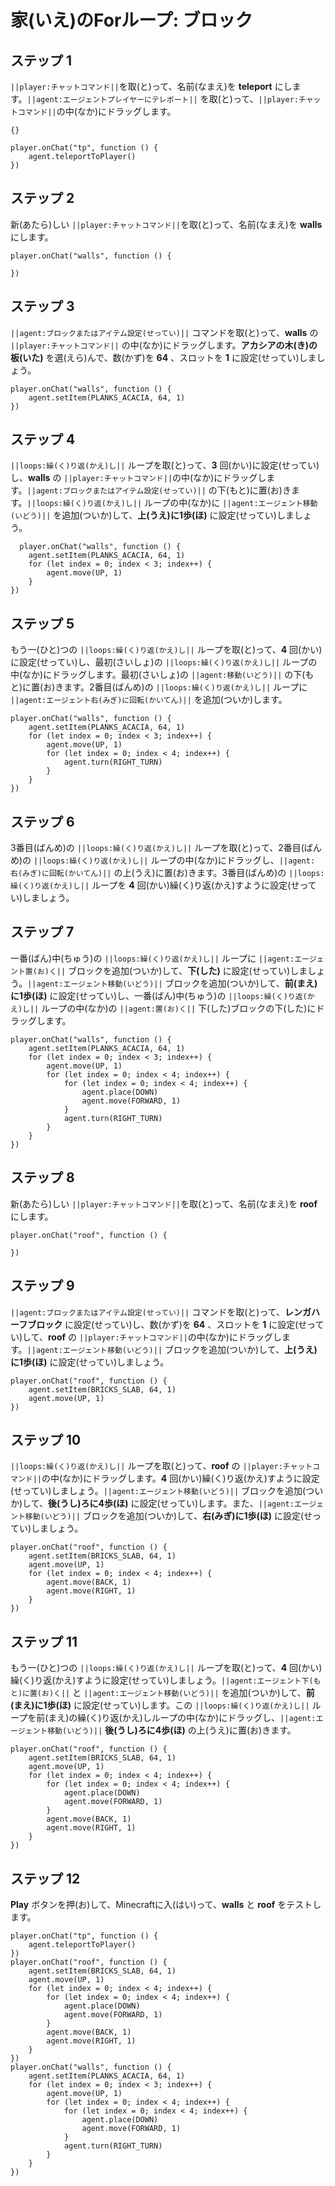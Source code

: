 # 家(いえ)のForループ: ブロック

## ステップ 1
``||player:チャットコマンド||``を取(と)って、名前(なまえ)を **teleport** にします。``||agent:エージェントプレイヤーにテレポート||`` を取(と)って、``||player:チャットコマンド||``の中(なか)にドラッグします。
```template
{}
```

```blocks
player.onChat("tp", function () { 
    agent.teleportToPlayer() 
}) 
```

## ステップ 2
新(あたら)しい ``||player:チャットコマンド||``を取(と)って、名前(なまえ)を **walls** にします。

```blocks
player.onChat("walls", function () { 
 
}) 
```

## ステップ 3
``||agent:ブロックまたはアイテム設定(せってい)||`` コマンドを取(と)って、**walls** の ``||player:チャットコマンド||`` の中(なか)にドラッグします。**アカシアの木(き)の板(いた)** を選(えら)んで、数(かず)を **64** 、スロットを **1** に設定(せってい)しましょう。

```blocks
player.onChat("walls", function () { 
    agent.setItem(PLANKS_ACACIA, 64, 1) 
}) 
```

## ステップ 4
``||loops:繰(く)り返(かえ)し||`` ループを取(と)って、**3** 回(かい)に設定(せってい)し、**walls** の ``||player:チャットコマンド||``の中(なか)にドラッグします。``||agent:ブロックまたはアイテム設定(せってい)||`` の下(もと)に置(お)きます。``||loops:繰(く)り返(かえ)し||`` ループの中(なか)に ``||agent:エージェント移動(いどう)||`` を追加(ついか)して、**上(うえ)に1歩(ほ)** に設定(せってい)しましょう。

```blocks
  player.onChat("walls", function () { 
    agent.setItem(PLANKS_ACACIA, 64, 1) 
    for (let index = 0; index < 3; index++) { 
        agent.move(UP, 1) 
    } 
}) 
```

## ステップ 5
もう一(ひと)つの ``||loops:繰(く)り返(かえ)し||`` ループを取(と)って、**4** 回(かい)に設定(せってい)し、最初(さいしょ)の ``||loops:繰(く)り返(かえ)し||`` ループの中(なか)にドラッグします。最初(さいしょ)の ``||agent:移動(いどう)||`` の下(もと)に置(お)きます。2番目(ばんめ)の ``||loops:繰(く)り返(かえ)し||`` ループに ``||agent:エージェント右(みぎ)に回転(かいてん)||`` を追加(ついか)します。

```blocks
player.onChat("walls", function () { 
    agent.setItem(PLANKS_ACACIA, 64, 1) 
    for (let index = 0; index < 3; index++) { 
        agent.move(UP, 1) 
        for (let index = 0; index < 4; index++) { 
            agent.turn(RIGHT_TURN) 
        } 
    } 
}) 
```

## ステップ 6
3番目(ばんめ)の ``||loops:繰(く)り返(かえ)し||`` ループを取(と)って、2番目(ばんめ)の ``||loops:繰(く)り返(かえ)し||`` ループの中(なか)にドラッグし、``||agent: 右(みぎ)に回転(かいてん)||`` の上(うえ)に置(お)きます。3番目(ばんめ)の ``||loops:繰(く)り返(かえ)し||`` ループを **4** 回(かい)繰(く)り返(かえ)すように設定(せってい)しましょう。

## ステップ 7
一番(ばん)中(ちゅう)の ``||loops:繰(く)り返(かえ)し||`` ループに ``||agent:エージェント置(お)く||`` ブロックを追加(ついか)して、**下(した)** に設定(せってい)しましょう。``||agent:エージェント移動(いどう)||`` ブロックを追加(ついか)して、**前(まえ)に1歩(ほ)** に設定(せってい)し、一番(ばん)中(ちゅう)の ``||loops:繰(く)り返(かえ)し||`` ループの中(なか)の ``||agent:置(お)く||`` 下(した)ブロックの下(した)にドラッグします。

```blocks
player.onChat("walls", function () { 
    agent.setItem(PLANKS_ACACIA, 64, 1) 
    for (let index = 0; index < 3; index++) { 
        agent.move(UP, 1) 
        for (let index = 0; index < 4; index++) { 
            for (let index = 0; index < 4; index++) { 
                agent.place(DOWN) 
                agent.move(FORWARD, 1) 
            } 
            agent.turn(RIGHT_TURN) 
        } 
    } 
}) 
```

## ステップ 8
新(あたら)しい ``||player:チャットコマンド||``を取(と)って、名前(なまえ)を **roof** にします。

```blocks
player.onChat("roof", function () { 
 
}) 
```

## ステップ 9
``||agent:ブロックまたはアイテム設定(せってい)||`` コマンドを取(と)って、**レンガハーフブロック** に設定(せってい)し、数(かず)を **64** 、スロットを **1** に設定(せってい)して、**roof** の ``||player:チャットコマンド||``の中(なか)にドラッグします。``||agent:エージェント移動(いどう)||`` ブロックを追加(ついか)して、**上(うえ)に1歩(ほ)** に設定(せってい)しましょう。

```blocks
player.onChat("roof", function () {
    agent.setItem(BRICKS_SLAB, 64, 1)
    agent.move(UP, 1)
})
```

## ステップ 10
``||loops:繰(く)り返(かえ)し||`` ループを取(と)って、**roof** の ``||player:チャットコマンド||``の中(なか)にドラッグします。**4** 回(かい)繰(く)り返(かえ)すように設定(せってい)しましょう。``||agent:エージェント移動(いどう)||`` ブロックを追加(ついか)して、**後(うし)ろに4歩(ほ)** に設定(せってい)します。また、``||agent:エージェント移動(いどう)||`` ブロックを追加(ついか)して、**右(みぎ)に1歩(ほ)** に設定(せってい)しましょう。

```blocks
player.onChat("roof", function () { 
    agent.setItem(BRICKS_SLAB, 64, 1) 
    agent.move(UP, 1) 
    for (let index = 0; index < 4; index++) { 
        agent.move(BACK, 1) 
        agent.move(RIGHT, 1) 
    } 
}) 
```

## ステップ 11
もう一(ひと)つの ``||loops:繰(く)り返(かえ)し||`` ループを取(と)って、**4** 回(かい)繰(く)り返(かえ)すように設定(せってい)しましょう。``||agent:エージェント下(もと)に置(お)く||`` と ``||agent:エージェント移動(いどう)||`` を追加(ついか)して、**前(まえ)に1歩(ほ)** に設定(せってい)します。この ``||loops:繰(く)り返(かえ)し||`` ループを前(まえ)の繰(く)り返(かえ)しループの中(なか)にドラッグし、``||agent:エージェント移動(いどう)||`` **後(うし)ろに4歩(ほ)** の上(うえ)に置(お)きます。

```blocks
player.onChat("roof", function () { 
    agent.setItem(BRICKS_SLAB, 64, 1) 
    agent.move(UP, 1) 
    for (let index = 0; index < 4; index++) { 
        for (let index = 0; index < 4; index++) { 
            agent.place(DOWN) 
            agent.move(FORWARD, 1) 
        } 
        agent.move(BACK, 1) 
        agent.move(RIGHT, 1) 
    } 
}) 
```

## ステップ 12
**Play** ボタンを押(お)して、Minecraftに入(はい)って、**walls** と **roof** をテストします。

```blocks
player.onChat("tp", function () { 
    agent.teleportToPlayer() 
}) 
player.onChat("roof", function () { 
    agent.setItem(BRICKS_SLAB, 64, 1) 
    agent.move(UP, 1) 
    for (let index = 0; index < 4; index++) { 
        for (let index = 0; index < 4; index++) { 
            agent.place(DOWN) 
            agent.move(FORWARD, 1) 
        } 
        agent.move(BACK, 1) 
        agent.move(RIGHT, 1) 
    } 
}) 
player.onChat("walls", function () { 
    agent.setItem(PLANKS_ACACIA, 64, 1) 
    for (let index = 0; index < 3; index++) { 
        agent.move(UP, 1) 
        for (let index = 0; index < 4; index++) { 
            for (let index = 0; index < 4; index++) { 
                agent.place(DOWN) 
                agent.move(FORWARD, 1) 
            } 
            agent.turn(RIGHT_TURN) 
        } 
    } 
}) 
```


